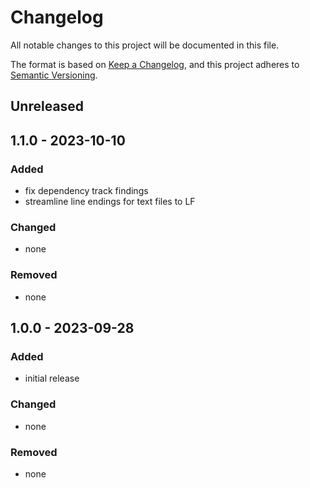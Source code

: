# Changelog
All notable changes to this project will be documented in this file.

The format is based on [Keep a Changelog](https://keepachangelog.com/en/1.0.0/),
and this project adheres to [Semantic Versioning](https://semver.org/spec/v2.0.0.html).

## Unreleased

## 1.1.0 - 2023-10-10

### Added
- fix dependency track findings
- streamline line endings for text files to LF

### Changed
- none

### Removed
- none

## 1.0.0 - 2023-09-28

### Added

- initial release

### Changed

- none

### Removed

- none
